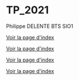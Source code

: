 # TP_2021

Philippe DELENTE BTS SIO1

[Voir la page d'index](https://limortaliter.github.io/TP_2021/TP_Age)

[Voir la page d'index](https://limortaliter.github.io/TP_2021/TP_BLOG/index.html)

[Voir la page d'index](https://limortaliter.github.io/TP_2021/TP_Banque/Distributeur.html)

[Voir la page d'index](https://limortaliter.github.io/TP_2021/TP_Batman/index.html)
